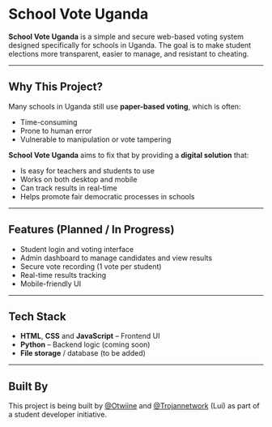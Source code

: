 # School Vote Uganda

**School Vote Uganda** is a simple and secure web-based voting system designed specifically for schools in Uganda. The goal is to make student elections more transparent, easier to manage, and resistant to cheating.

---

## Why This Project?

Many schools in Uganda still use **paper-based voting**, which is often:
- Time-consuming
- Prone to human error
- Vulnerable to manipulation or vote tampering

**School Vote Uganda** aims to fix that by providing a **digital solution** that:
- Is easy for teachers and students to use
- Works on both desktop and mobile
- Can track results in real-time
- Helps promote fair democratic processes in schools

---

## Features (Planned / In Progress)

- Student login and voting interface  
- Admin dashboard to manage candidates and view results  
- Secure vote recording (1 vote per student)  
- Real-time results tracking  
- Mobile-friendly UI   

---

## Tech Stack

- **HTML**, **CSS** and **JavaScript** – Frontend UI  
- **Python** – Backend logic (coming soon)  
- **File storage** / database (to be added) 

---

## Built By

This project is being built by [@Otwiine](https://github.com/Otwiine) and [@Trojannetwork](https://github.com/Trojannetwork) (Lui) as part of a student developer initiative.
